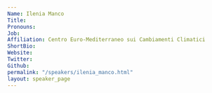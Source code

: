 ```yaml
---
Name: Ilenia Manco
Title: 
Pronouns:  
Job: 
Affiliation: Centro Euro-Mediterraneo sui Cambiamenti Climatici
ShortBio: 
Website: 
Twitter: 
Github: 
permalink: "/speakers/ilenia_manco.html"
layout: speaker_page
---
```


